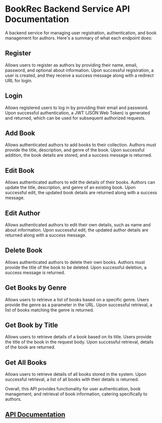 # BookRec Backend Service API Documentation

A backend service for managing user registration, authentication, and book management for authors. Here's a summary of what each endpoint does:

## Register

Allows users to register as authors by providing their name, email, password, and optional about information. Upon successful registration, a user is created, and they receive a success message along with a redirect URL for login.

## Login

Allows registered users to log in by providing their email and password. Upon successful authentication, a JWT (JSON Web Token) is generated and returned, which can be used for subsequent authorized requests.

## Add Book

Allows authenticated authors to add books to their collection. Authors must provide the title, description, and genre of the book. Upon successful addition, the book details are stored, and a success message is returned.

## Edit Book

Allows authenticated authors to edit the details of their books. Authors can update the title, description, and genre of an existing book. Upon successful edit, the updated book details are returned along with a success message.

## Edit Author

Allows authenticated authors to edit their own details, such as name and about information. Upon successful edit, the updated author details are returned along with a success message.

## Delete Book

Allows authenticated authors to delete their own books. Authors must provide the title of the book to be deleted. Upon successful deletion, a success message is returned.

## Get Books by Genre

Allows users to retrieve a list of books based on a specific genre. Users provide the genre as a parameter in the URL. Upon successful retrieval, a list of books matching the genre is returned.

## Get Book by Title

Allows users to retrieve details of a book based on its title. Users provide the title of the book in the request body. Upon successful retrieval, details of the book are returned.

## Get All Books

Allows users to retrieve details of all books stored in the system. Upon successful retrieval, a list of all books with their details is returned.

Overall, this API provides functionality for user authentication, book management, and retrieval of book information, catering specifically to authors.

##  [API Documentation](Documentation.md)